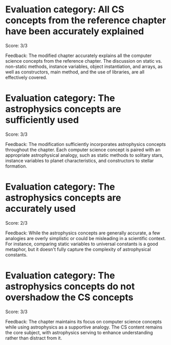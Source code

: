 # Evaluation category: All CS concepts from the reference chapter have been accurately explained

Score: 3/3

Feedback: The modified chapter accurately explains all the computer science concepts from the reference chapter. The discussion on static vs. non-static methods, instance variables, object instantiation, and arrays, as well as constructors, main method, and the use of libraries, are all effectively covered.

# Evaluation category: The astrophysics concepts are sufficiently used

Score: 3/3

Feedback: The modification sufficiently incorporates astrophysics concepts throughout the chapter. Each computer science concept is paired with an appropriate astrophysical analogy, such as static methods to solitary stars, instance variables to planet characteristics, and constructors to stellar formation.

# Evaluation category: The astrophysics concepts are accurately used

Score: 2/3

Feedback: While the astrophysics concepts are generally accurate, a few analogies are overly simplistic or could be misleading in a scientific context. For instance, comparing static variables to universal constants is a good metaphor, but it doesn't fully capture the complexity of astrophysical constants.

# Evaluation category: The astrophysics concepts do not overshadow the CS concepts

Score: 3/3

Feedback: The chapter maintains its focus on computer science concepts while using astrophysics as a supportive analogy. The CS content remains the core subject, with astrophysics serving to enhance understanding rather than distract from it.

